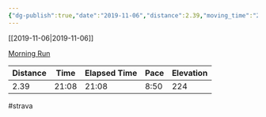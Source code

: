 ```yaml
---
{"dg-publish":true,"date":"2019-11-06","distance":2.39,"moving_time":"21:08","elapsed_time":"21:08","pace":"8:50","total_elevation_gain":224,"url":"https://www.strava.com/activities/2846688976","permalink":"/01-personal/strava/2019-11-06-morning-run/","dgPassFrontmatter":true}
---
```



[[2019-11-06\|2019-11-06]]

[Morning Run](https://www.strava.com/activities/2846688976)

| Distance | Time  | Elapsed Time | Pace | Elevation |
| -------- | ----- | ------------ | ---- | --------- |
| 2.39     | 21:08 | 21:08        | 8:50 | 224       |




#strava
